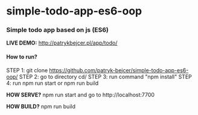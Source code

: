 # simple-todo-app-es6-oop
### Simple todo app based on js (ES6) 

<b>LIVE DEMO:</b> http://patrykbejcer.pl/app/todo/

#### How to run?

STEP 1:
git clone https://github.com/patryk-bejcer/simple-todo-app-es6-oop/
STEP 2: 
go to directory cd/<directory>
STEP 3:
run command "npm install"
STEP 4: 
run npm run start or npm run build
  

<b>HOW SERVE?</b>
npm run start
and go to
http://localhost:7700

<b>HOW BUILD?</b>
npm run build
